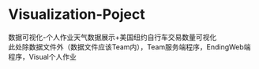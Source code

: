# Visualization-Poject
数据可视化-个人作业天气数据展示+美国纽约自行车交易数量可视化
<br>此处除数据文件外（数据文件应该Team内），Team服务端程序，EndingWeb端程序，Visual个人作业

